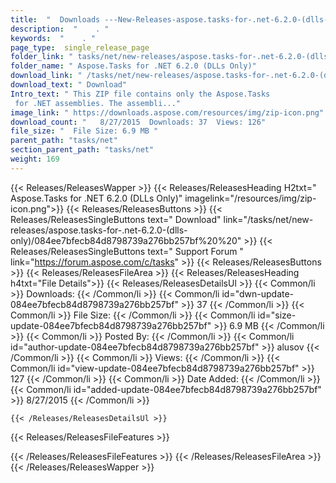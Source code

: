 ```yaml
---
title:  "  Downloads ---New-Releases-aspose.tasks-for-.net-6.2.0-(dlls-only) . " 
description:  "    . " 
keywords:  "    . " 
page_type:  single_release_page
folder_link: " tasks/net/new-releases/aspose.tasks-for-.net-6.2.0-(dlls-only)/"
folder_name: " Aspose.Tasks for .NET 6.2.0 (DLLs Only)"
download_link: " /tasks/net/new-releases/aspose.tasks-for-.net-6.2.0-(dlls-only)/084ee7bfecb84d8798739a276bb257bf"
download_text: " Download"
Intro_text: " This ZIP file contains only the Aspose.Tasks
 for .NET assemblies. The assembli..."
image_link: " https://downloads.aspose.com/resources/img/zip-icon.png"
download_count: "   8/27/2015  Downloads: 37  Views: 126"
file_size: "  File Size: 6.9 MB "
parent_path: "tasks/net"
section_parent_path: "tasks/net"
weight: 169 
---
```


{{< Releases/ReleasesWapper >}}
  {{< Releases/ReleasesHeading H2txt=" Aspose.Tasks for .NET 6.2.0 (DLLs Only)" imagelink="/resources/img/zip-icon.png">}}
  {{< Releases/ReleasesButtons >}}
    {{< Releases/ReleasesSingleButtons text=" Download" link="/tasks/net/new-releases/aspose.tasks-for-.net-6.2.0-(dlls-only)/084ee7bfecb84d8798739a276bb257bf%20%20" >}}
    {{< Releases/ReleasesSingleButtons text=" Support Forum " link="https://forum.aspose.com/c/tasks" >}}
  {{< Releases/ReleasesButtons >}}
  {{< Releases/ReleasesFileArea >}}
    {{< Releases/ReleasesHeading h4txt="File Details">}}
    {{< Releases/ReleasesDetailsUl >}}
            {{< Common/li  >}} Downloads: {{< /Common/li >}} 
      {{< Common/li id="dwn-update-084ee7bfecb84d8798739a276bb257bf" >}} 37 {{< /Common/li >}} 
      {{< Common/li  >}} File Size: {{< /Common/li >}} 
      {{< Common/li id="size-update-084ee7bfecb84d8798739a276bb257bf" >}} 6.9 MB {{< /Common/li >}} 
      {{< Common/li  >}} Posted By: {{< /Common/li >}} 
      {{< Common/li id="author-update-084ee7bfecb84d8798739a276bb257bf" >}} alusov {{< /Common/li >}} 
      {{< Common/li  >}} Views: {{< /Common/li >}} 
      {{< Common/li id="view-update-084ee7bfecb84d8798739a276bb257bf" >}} 127 {{< /Common/li >}} 
      {{< Common/li  >}} Date Added: {{< /Common/li >}} 
      {{< Common/li id="added-update-084ee7bfecb84d8798739a276bb257bf" >}} 8/27/2015 {{< /Common/li >}} 

    {{< /Releases/ReleasesDetailsUl >}}

  {{< Releases/ReleasesFileFeatures >}}
      
  {{< /Releases/ReleasesFileFeatures >}}
 {{< /Releases/ReleasesFileArea >}}
{{< /Releases/ReleasesWapper >}}


